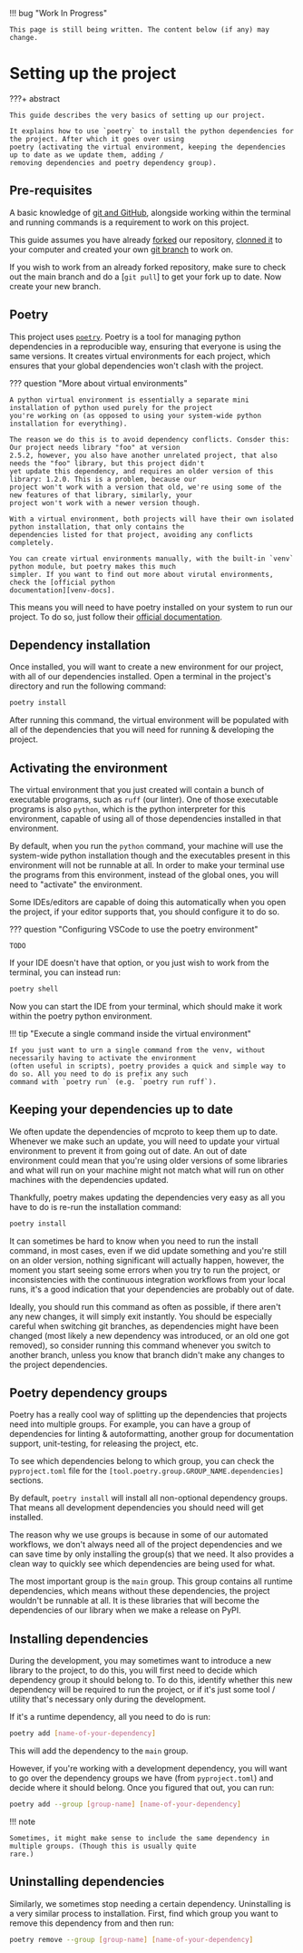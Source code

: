 !!! bug "Work In Progress"

    This page is still being written. The content below (if any) may change.

# Setting up the project

???+ abstract

    This guide describes the very basics of setting up our project.

    It explains how to use `poetry` to install the python dependencies for the project. After which it goes over using
    poetry (activating the virtual environment, keeping the dependencies up to date as we update them, adding /
    removing dependencies and poetry dependency group).

## Pre-requisites

A basic knowledge of [git and GitHub][git-and-github], alongside working within the terminal and running commands is a
requirement to work on this project.

This guide assumes you have already [forked][github-forking] our repository, [clonned it][git-cloning] to your
computer and created your own [git branch][git-branches] to work on.

If you wish to work from an already forked repository, make sure to check out the main branch and do a [`git pull`] to
get your fork up to date. Now create your new branch.

[git-and-github]: https://docs.github.com/en/get-started/start-your-journey/about-github-and-git
[github-forking]: https://docs.github.com/en/pull-requests/collaborating-with-pull-requests/working-with-forks/fork-a-repo
[git-cloning]: https://docs.github.com/en/repositories/creating-and-managing-repositories/cloning-a-repository
[git-branches]: https://docs.github.com/en/pull-requests/collaborating-with-pull-requests/proposing-changes-to-your-work-with-pull-requests/about-branches
[git-pull]: https://github.com/git-guides/git-pull

## Poetry

This project uses [`poetry`](https://python-poetry.org/docs/). Poetry is a tool for managing python dependencies in a
reproducible way, ensuring that everyone is using the same versions. It creates virtual environments for each project,
which ensures that your global dependencies won't clash with the project.

??? question "More about virtual environments"

    A python virtual environment is essentially a separate mini installation of python used purely for the project
    you're working on (as opposed to using your system-wide python installation for everything).

    The reason we do this is to avoid dependency conflicts. Consder this: Our project needs library "foo" at version
    2.5.2, however, you also have another unrelated project, that also needs the "foo" library, but this project didn't
    yet update this dependency, and requires an older version of this library: 1.2.0. This is a problem, because our
    project won't work with a version that old, we're using some of the new features of that library, similarly, your
    project won't work with a newer version though.

    With a virtual environment, both projects will have their own isolated python installation, that only contains the
    dependencies listed for that project, avoiding any conflicts completely.

    You can create virtual environments manually, with the built-in `venv` python module, but poetry makes this much
    simpler. If you want to find out more about virutal environments, check the [official python
    documentation][venv-docs].

[venv-docs]: https://docs.python.org/3/library/venv.html

This means you will need to have poetry installed on your system to run our project. To do so, just follow their
[official documentation](https://python-poetry.org/docs/#installation).

## Dependency installation

Once installed, you will want to create a new environment for our project, with all of our dependencies installed. Open
a terminal in the project's directory and run the following command:

```bash
poetry install
```

After running this command, the virtual environment will be populated with all of the dependencies that you will need
for running & developing the project.

## Activating the environment

The virtual environment that you just created will contain a bunch of executable programs, such as `ruff` (our linter).
One of those executable programs is also `python`, which is the python interpreter for this environment, capable of
using all of those dependencies installed in that environment.

By default, when you run the `python` command, your machine will use the system-wide python installation though and the
executables present in this environment will not be runnable at all. In order to make your terminal use the programs
from this environment, instead of the global ones, you will need to "activate" the environment.

Some IDEs/editors are capable of doing this automatically when you open the project, if your editor supports that, you
should configure it to do so.

??? question "Configuring VSCode to use the poetry environment"

    TODO

If your IDE doesn't have that option, or you just wish to work from the terminal, you can instead run:

```bash
poetry shell
```

Now you can start the IDE from your terminal, which should make it work within the poetry python environment.

!!! tip "Execute a single command inside the virtual environment"

    If you just want to urn a single command from the venv, without necessarily having to activate the environment
    (often useful in scripts), poetry provides a quick and simple way to do so. All you need to do is prefix any such
    command with `poetry run` (e.g. `poetry run ruff`).

## Keeping your dependencies up to date

We often update the dependencies of mcproto to keep them up to date. Whenever we make such an update, you will need to
update your virtual environment to prevent it from going out of date. An out of date environment could mean that you're
using older versions of some libraries and what will run on your machine might not match what will run on other
machines with the dependencies updated.

Thankfully, poetry makes updating the dependencies very easy as all you have to do is re-run the installation command:

```bash
poetry install
```

It can sometimes be hard to know when you need to run the install command, in most cases, even if we did update
something and you're still on an older version, nothing significant will actually happen, however, the moment you start
seeing some errors when you try to run the project, or inconsistencies with the continuous integration workflows from
your local runs, it's a good indication that your dependencies are probably out of date.

Ideally, you should run this command as often as possible, if there aren't any new changes, it will simply exit
instantly. You should be especially careful when switching git branches, as dependencies might have been changed (most
likely a new dependency was introduced, or an old one got removed), so consider running this command whenever you
switch to another branch, unless you know that branch didn't make any changes to the project dependencies.

## Poetry dependency groups

Poetry has a really cool way of splitting up the dependencies that projects need into multiple groups. For example, you
can have a group of dependencies for linting & autoformatting, another group for documentation support, unit-testing,
for releasing the project, etc.

To see which dependencies belong to which group, you can check the `pyproject.toml` file for the
`[tool.poetry.group.GROUP_NAME.dependencies]` sections.

By default, `poetry install` will install all non-optional dependency groups. That means all development
dependencies you should need will get installed.

The reason why we use groups is because in some of our automated workflows, we don't always need all of the project
dependencies and we can save time by only installing the group(s) that we need. It also provides a clean way to quickly
see which dependencies are being used for what.

The most important group is the `main` group. This group contains all runtime dependencies, which means without these
dependencies, the project wouldn't be runnable at all. It is these libraries that will become the dependencies of our
library when we make a release on PyPI.

## Installing dependencies

During the development, you may sometimes want to introduce a new library to the project, to do this, you will first
need to decide which dependency group it should belong to. To do this, identify whether this new dependency will be
required to run the project, or if it's just some tool / utility that's necessary only during the development.

If it's a runtime dependency, all you need to do is run:

```bash
poetry add [name-of-your-dependency]
```

This will add the dependency to the `main` group.

However, if you're working with a development dependency, you will want to go over the dependency groups we have (from
`pyproject.toml`) and decide where it should belong. Once you figured that out, you can run:

```bash
poetry add --group [group-name] [name-of-your-dependency]
```

!!! note

    Sometimes, it might make sense to include the same dependency in multiple groups. (Though this is usually quite
    rare.)

## Uninstalling dependencies

Similarly, we sometimes stop needing a certain dependency. Uninstalling is a very similar process to installation.
First, find which group you want to remove this dependency from and then run:

```bash
poetry remove --group [group-name] [name-of-your-dependency]
```
